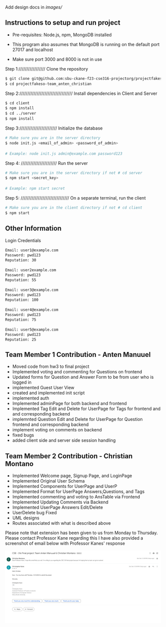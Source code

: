 
Add design docs in *images/*

## Instructions to setup and run project

- Pre-requisites: Node.js, npm, MongoDB installed

- This program also assumes that MongoDB is running on the default port 27017 and localhost

- Make sure port 3000 and 8000 is not in use

Step 1://///////////////
Clone the repository

```bash
$ git clone git@github.com:sbu-ckane-f23-cse316-projectorg/projectfakeso-team_anten_christian.git
$ cd projectfakeso-team_anten_christian
```


Step 2://////////////////////////////////
Install dependencies in Client and Server

```bash
$ cd client
$ npm install
$ cd ../server
$ npm install
```


Step 3:////////////////////////
Initialize the database

```bash
# Make sure you are in the server directory
$ node init.js <email_of_admin> <password_of_admin>

# Example: node init.js admin@example.com password123
```
Step 4: ///////////////////////
Run the server

```bash
# Make sure you are in the server directory if not # cd server
$ npm start <secret_key>

# Example: npm start secret
```


Step 5: ///////////////////////////////
On a separate terminal, run the client

```bash
# Make sure you are in the client directory if not # cd client
$ npm start
```

## Other Information

Login Credentials

```
Email: user1@example.com
Password: pwd123
Reputation: 30

Email: user2example.com
Password: pwd123
Reputation: 55

Email: user3@example.com
Password: pwd123
Reputation: 100

Email: user4@example.com
Password: pwd123
Reputation: 75

Email: user5@example.com
Password: pwd123
Reputation: 25
```

## Team Member 1 Contribution - Anten Manuuel
 * Moved code from hw3 to final project
 * Implemented voting and commenting for Questions on frontend
 * Updated forms for Question and Answer Form to be from user who is logged in
 * implemented Guest User View
 * created and implemented init script
 * implemented auth
 * Implemented adminPage for both backend and frontend
 * Implemented Tag Edit and Delete for UserPage for Tags for frontend and and corresponding backend
 * implemnted Question Edit and Delete for UserPage for Question frontend and corresponding backend
 * implement voting on comments on backend
 * fixed bugs
 * added client side and server side session handling

## Team Member 2 Contribution - Christian Montano

 * Implemented Welcome page, Signup Page, and LoginPage
 * Implemented Original User Schema
 * Implemented Components for UserPage and UserP
 * Implemented Format for UserPage Answers,Questions, and Tags
 * Implemented commenting and voting to AnsTable via Frontend
 * Implemented Updating Comments via Backend
 * Implemented UserPage Answers Edit/Delete
 * UserDelete bug Fixed
 * UML designs 
 * Routes associated with what is described above




Please note that extension has been given to us from Monday to Thursday. Please contact Professor Kane regarding this
I have also provided a screenshot of email below with Professor Kanes' response

![extensionproof](./extensionproof/ExtensionImg.png 'ExtensionImg.png')

